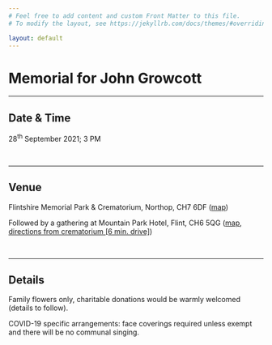 ```yaml
---
# Feel free to add content and custom Front Matter to this file.
# To modify the layout, see https://jekyllrb.com/docs/themes/#overriding-theme-defaults

layout: default
---
```


# Memorial for John Growcott

<hr />

## Date & Time

28<sup>th</sup> September 2021; 3 PM

<br />

<hr />

## Venue

Flintshire Memorial Park & Crematorium, Northop, CH7 6DF ([map](https://goo.gl/maps/vUe6q7nsck9PB7839))

Followed by a gathering at Mountain Park Hotel, Flint, CH6 5QG ([map](https://goo.gl/maps/twWeb46Lg7SNLJyE8), 
[directions from crematorium [6 min. drive]](https://goo.gl/maps/uxCFEZ1hLQpPgoRK8))

<br />

<hr />

## Details

Family flowers only, charitable donations would be warmly welcomed (details to follow).

COVID-19 specific arrangements: face coverings required unless exempt and there will be no communal singing.
